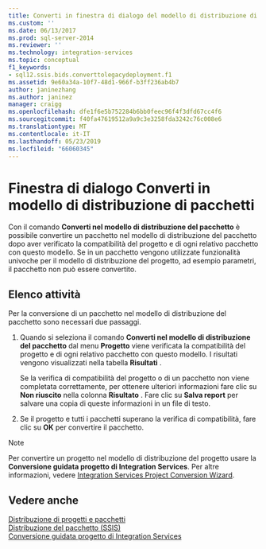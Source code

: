 ```yaml
---
title: Converti in finestra di dialogo del modello di distribuzione di pacchetto | Microsoft Docs
ms.custom: ''
ms.date: 06/13/2017
ms.prod: sql-server-2014
ms.reviewer: ''
ms.technology: integration-services
ms.topic: conceptual
f1_keywords:
- sql12.ssis.bids.converttolegacydeployment.f1
ms.assetid: 9e60a34a-10f7-48d1-966f-b3ff236ab4b7
author: janinezhang
ms.author: janinez
manager: craigg
ms.openlocfilehash: dfe1f6e5b752284b6bb0feec96f4f3dfd67cc4f6
ms.sourcegitcommit: f40fa47619512a9a9c3e3258fda3242c76c008e6
ms.translationtype: MT
ms.contentlocale: it-IT
ms.lasthandoff: 05/23/2019
ms.locfileid: "66060345"
---
```

# <a name="convert-to-package-deployment-model-dialog-box"></a>Finestra di dialogo Converti in modello di distribuzione di pacchetti
  Con il comando **Converti nel modello di distribuzione del pacchetto** è possibile convertire un pacchetto nel modello di distribuzione del pacchetto dopo aver verificato la compatibilità del progetto e di ogni relativo pacchetto con questo modello. Se in un pacchetto vengono utilizzate funzionalità univoche per il modello di distribuzione del progetto, ad esempio parametri, il pacchetto non può essere convertito.  
  
## <a name="task-list"></a>Elenco attività  
 Per la conversione di un pacchetto nel modello di distribuzione del pacchetto sono necessari due passaggi.  
  
1.  Quando si seleziona il comando **Converti nel modello di distribuzione del pacchetto** dal menu **Progetto** viene verificata la compatibilità del progetto e di ogni relativo pacchetto con questo modello. I risultati vengono visualizzati nella tabella **Risultati** .  
  
     Se la verifica di compatibilità del progetto o di un pacchetto non viene completata correttamente, per ottenere ulteriori informazioni fare clic su **Non riuscito** nella colonna **Risultato** . Fare clic su **Salva report** per salvare una copia di queste informazioni in un file di testo.  
  
2.  Se il progetto e tutti i pacchetti superano la verifica di compatibilità, fare clic su **OK** per convertire il pacchetto.  
  
> [!NOTE]  
>  Per convertire un progetto nel modello di distribuzione del progetto usare la **Conversione guidata progetto di Integration Services**. Per altre informazioni, vedere [Integration Services Project Conversion Wizard](../../2014/integration-services/integration-services-project-conversion-wizard.md).  
  
## <a name="see-also"></a>Vedere anche  
 [Distribuzione di progetti e pacchetti](packages/deploy-integration-services-ssis-projects-and-packages.md)   
 [Distribuzione del pacchetto &#40;SSIS&#41;](packages/legacy-package-deployment-ssis.md)   
 [Conversione guidata progetto di Integration Services](../../2014/integration-services/integration-services-project-conversion-wizard.md)  
  
  
